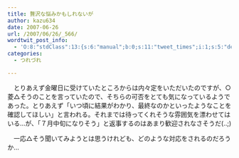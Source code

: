 ```yaml
---
title: 贅沢な悩みかもしれないが
author: kazu634
date: 2007-06-26
url: /2007/06/26/_566/
wordtwit_post_info:
  - 'O:8:"stdClass":13:{s:6:"manual";b:0;s:11:"tweet_times";i:1;s:5:"delay";i:0;s:7:"enabled";i:1;s:10:"separation";s:2:"60";s:7:"version";s:3:"3.7";s:14:"tweet_template";b:0;s:6:"status";i:2;s:6:"result";a:0:{}s:13:"tweet_counter";i:2;s:13:"tweet_log_ids";a:1:{i:0;i:3011;}s:9:"hash_tags";a:0:{}s:8:"accounts";a:1:{i:0;s:7:"kazu634";}}'
categories:
  - つれづれ

---
```

<div class="section">
<p>
    　とりあえず金曜日に受けていたところからは内々定をいただいたのですが、○菱△そうのことを言っていたので、そちらの可否をとても気になっているようであった。とりあえず「いつ頃に結果がわかり、最終なのかといったようなことを確認してほしい」と言われる。それまでは待ってくれそうな雰囲気を漂わせてはいる…が、「７月中旬になりそう」と返事するのはあまり歓迎されなさそうだ(..;)
</p>
  
<p>
    　一応△そう聞いてみようとは思うけれども、どのような対応をされるのだろうか…
</p>
</div>